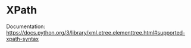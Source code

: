 # XPath

Documentation: <https://docs.python.org/3/library/xml.etree.elementtree.html#supported-xpath-syntax>